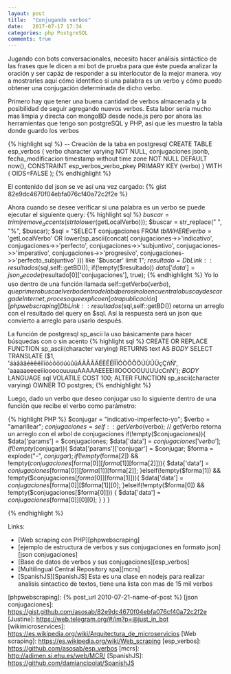 ```yaml
---
layout: post
title:  "Conjugando verbos"
date:   2017-07-17 17:34
categories: php PostgreSQL
comments: true
---
```


Jugando con bots conversacionales, necesito hacer análisis sintáctico de las frases que le dicen a mi bot de prueba para que éste pueda analizar la oración y ser capáz de responder a su interlocutor de la mejor manera. voy a mostrarles aquí cómo identifico si  una palabra es un verbo y cómo puedo obtener una conjugación determinada de dicho verbo.

Primero hay que tener una buena cantidad de verbos almacenada y la posibilidad de seguir agregando nuevos verbos. Esta labor sería mucho mas limpia y directa con mongoBD desde node.js pero por ahora las herramientas que tengo son postgreSQL y PHP, así que les muestro la tabla donde guardo los verbos

{% highlight sql %}
-- Creación de la taba en postgresql
CREATE TABLE esp_verbos
(
  verbo character varying NOT NULL,
  conjugaciones jsonb,
  fecha_modificacion timestamp without time zone NOT NULL DEFAULT now(),
  CONSTRAINT esp_verbos_verbo_pkey PRIMARY KEY (verbo)
)
WITH (
  OIDS=FALSE
);
{% endhighlight %}

El contenido del json se ve así una vez cargado:
{% gist 82e9dc4670f04ebfa076cf40a72c2f2e %}

Ahora cuando se desee verificar si una palabra es un verbo se puede ejecutar el siguiente query:
{% highlight sql %}
	$buscar = trim(remove_accents(strtolower($getLocalVerbo)));
	$buscar = str_replace(" ", "%", $buscar);
	$sql = "SELECT conjugaciones FROM $tbl WHERE verbo = '$getLocalVerbo' OR 
		lower(sp_ascii(concat(
		conjugaciones->>'indicativo',
		conjugaciones->>'perfecto',
		conjugaciones->>'subjuntivo',
		conjugaciones->>'imperativo',
		conjugaciones->>'progresivo',
		conjugaciones->>'perfecto_subjuntivo'
		))) like '$buscar' limit 1";
	$resultado = DbLink::resultados($sql,self::getBD());
	if(!empty($resultado)) $data['data'] = json_decode($resultado[0]['conjugaciones'], true);
{% endhighlight %}
Yo lo uso dentro de una función llamada self::getVerbo($verbo), que primero busca el verbo dentro de la bd pero si no lo encuentra lo busca y descarga de Internet, proceso que explico en [otra publicación][phpwebscraping]
DbLink::resultados($sql,self::getBD()) retorna un arreglo con el resultado del query en $sql. Así la respuesta será un json que convierto a arreglo para usarlo después.

La función de postgresql sp_ascii la uso básicamente para hacer búsquedas con o sin acento
{% highlight sql %}
	CREATE OR REPLACE FUNCTION sp_ascii(character varying)
	  RETURNS text AS
	$BODY$
	SELECT TRANSLATE
	($1,
	'áàâãäéèêëíìïóòôõöúùûüÁÀÂÃÄÉÈÊËÍÌÏÓÒÔÕÖÚÙÛÜçÇñÑ',
	'aaaaaeeeeiiiooooouuuuAAAAAEEEEIIIOOOOOUUUUcCnN');
	$BODY$
	  LANGUAGE sql VOLATILE
	  COST 100;
	ALTER FUNCTION sp_ascii(character varying)
	  OWNER TO postgres;
{% endhighlight %}

Luego, dado un verbo que deseo conjugar uso lo siguiente dentro de una función que recibe el verbo como parámetro:

{% highlight PHP %}
		$conjugar = "indicativo-imperfecto-yo";
		$verbo = "amarillear";
  	$conjugaciones = self::getVerbo($verbo);  // getVerbo retorna un arreglo con el arbol de conjugaciones
  	if(!empty($conjugaciones)){
  		$data['params'] = $conjugaciones;
  		$data['data'] = $conjugaciones['verbo'];
	  	if(!empty($conjugar)){
	  		$data['params']['conjugar'] = $conjugar;
	  		$forma = explode("-", $conjugar);
		  	if(!empty($forma[2]) && !empty($conjugaciones[$forma[0]][$forma[1]][$forma[2]])){
		  		$data['data'] = $conjugaciones[$forma[0]][$forma[1]][$forma[2]];
		  	}elseif(!empty($forma[1]) && !empty($conjugaciones[$forma[0]][$forma[1]])){
		  		$data['data'] = $conjugaciones[$forma[0]][$forma[1]][0];
		  	}elseif(!empty($forma[0]) && !empty($conjugaciones[$forma[0]])) {
		  		$data['data'] = $conjugaciones[$forma[0]][0][0];
		  	}
	  	}
  	}

{% endhighlight %}

Links:
- [Web scraping con PHP][phpwebscraping]
- [ejemplo de estructura de verbos y sus conjugaciones en formato json][json conjugaciones]
- [Base de datos de verbos y sus conjugaciones][esp_verbos]
- [Multilingual Central Repository spa][mcrs]
- [SpanishJS][SpanishJS] Esta es una clase en nodejs para realizar analisis sintactico de textos, tiene una lista con mas de 15 mil verbos

[phpwebscraping]: {% post_url 2010-07-21-name-of-post %}
[json conjugaciones]: https://gist.github.com/asosab/82e9dc4670f04ebfa076cf40a72c2f2e
[Justine]: https://web.telegram.org/#/im?p=@just_in_bot
[wikimicroservices]: https://es.wikipedia.org/wiki/Arquitectura_de_microservicios
[Web scraping]: https://es.wikipedia.org/wiki/Web_scraping
[esp_verbos]: https://github.com/asosab/esp_verbos
[mcrs]: http://adimen.si.ehu.es/web/MCR/
[SpanishJS]: https://github.com/damiancipolat/SpanishJS